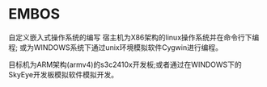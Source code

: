 # EMBOS
自定义嵌入式操作系统的编写
宿主机为X86架构的linux操作系统并在命令行下编程;
或为WINDOWS系统下通过unix环境模拟软件Cygwin进行编程。

目标机为ARM架构(armv4)的s3c2410x开发板;或者通过在WINDOWS下的SkyEye开发板模拟软件模拟开发。
